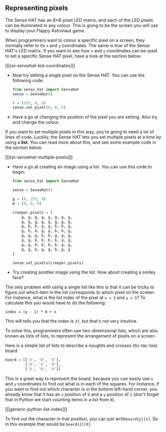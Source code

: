 ## Representing pixels

The Sense HAT has an 8×8-pixel LED matrix, and each of the LED pixels can be illuminated in any colour. This is going to be the screen you will use to display your Flappy Astronaut game.

When programmers want to colour a specific pixel on a screen, they normally refer to its `x` and `y` coordinates. The same is true of the Sense HAT's LED matrix. If you want to see how `x` and `y` coordinates can be used to set a specific Sense HAT pixel, have a look at the section below.

[[[rpi-sensehat-led-coordinates]]]

- Now try setting a single pixel on the Sense HAT. You can use the following code:

	```python
	from sense_hat import SenseHat
	sense = SenseHat()

	r = (255, 0, 0)
	sense.set_pixel(0, 0, r)
	```

- Have a go at changing the position of the pixel you are setting. Also try and change the colour.

If you want to set multiple pixels in this way, you're going to need a lot of lines of code. Luckily, the Sense HAT lets you set multiple pixels at a time by using a **list**. You can read more about this, and see some example code in the section below.

[[[rpi-sensehat-multiple-pixels]]]

- Have a go at creating an image using a list. You can use this code to begin:

	```python
	from sense_hat import SenseHat

	sense = SenseHat()

	g = (0, 255, 0)
	b = (0, 0, 0)

	creeper_pixels = [
		g, g, g, g, g, g, g, g,
		g, g, g, g, g, g, g, g,
		g, b, b, g, g, b, b, g,
		g, b, b, g, g, b, b, g,
		g, g, g, b, b, g, g, g,
		g, g, b, b, b, b, g, g,
		g, g, b, b, b, b, g, g,
		g, g, b, g, g, b, g, g
	]

	sense.set_pixels(creeper_pixels)
	```
	
- Try creating another image using the list. How about creating a smiley face?

The only problem with using a single list like this is that it can be tricky to figure out which item in the list corresponds to which pixel on the screen. For instance, what is the list index of the pixel at `x = 5` and `y = 5`? To calculate this you would have to do the following:

```
index = (y - 1) * 8 + x
```

This  will tells you that the index is `37`, but that's not very intuitive.

To solve this, programmers often use two-dimensional lists, which are also known as lists of lists, to represent the arrangement of pixels on a screen.

Here is a simple list of lists to describe a noughts and crosses (tic-tac-toe) board.

```python
board = [['X', 'O', 'X'],
         ['O', 'X', 'O'],
         ['O', 'O', 'X']]
```

This is a great way to represent the board, because you can easily use `x` and `y` coordinates to find out what is in each of the squares. For instance, if you want to find out which character is in the bottom left-hand corner, you already know that it has an `x` position of `0` and a `y` position of `2` (don't forget that in Python we start counting items in a list from `0`).

[[[generic-python-list-index]]]

To find out the character in that position, you can just write`board[y][x]`. So in this example that would be `board[2][0]`.

